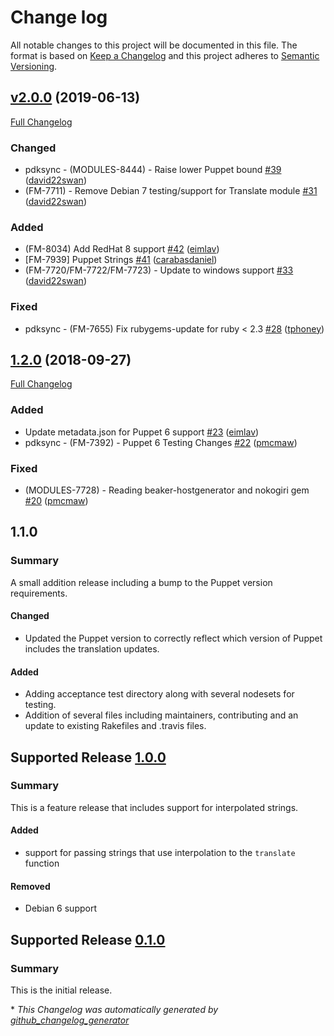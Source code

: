 # Change log

All notable changes to this project will be documented in this file. The format is based on [Keep a Changelog](http://keepachangelog.com/en/1.0.0/) and this project adheres to [Semantic Versioning](http://semver.org).

## [v2.0.0](https://github.com/puppetlabs/puppetlabs-translate/tree/v2.0.0) (2019-06-13)

[Full Changelog](https://github.com/puppetlabs/puppetlabs-translate/compare/1.2.0...v2.0.0)

### Changed

- pdksync - \(MODULES-8444\) - Raise lower Puppet bound [\#39](https://github.com/puppetlabs/puppetlabs-translate/pull/39) ([david22swan](https://github.com/david22swan))
- \(FM-7711\) - Remove Debian 7 testing/support for Translate module [\#31](https://github.com/puppetlabs/puppetlabs-translate/pull/31) ([david22swan](https://github.com/david22swan))

### Added

- \(FM-8034\) Add RedHat 8 support [\#42](https://github.com/puppetlabs/puppetlabs-translate/pull/42) ([eimlav](https://github.com/eimlav))
- \[FM-7939\] Puppet Strings [\#41](https://github.com/puppetlabs/puppetlabs-translate/pull/41) ([carabasdaniel](https://github.com/carabasdaniel))
- \(FM-7720/FM-7722/FM-7723\) - Update to windows support [\#33](https://github.com/puppetlabs/puppetlabs-translate/pull/33) ([david22swan](https://github.com/david22swan))

### Fixed

- pdksync - \(FM-7655\) Fix rubygems-update for ruby \< 2.3 [\#28](https://github.com/puppetlabs/puppetlabs-translate/pull/28) ([tphoney](https://github.com/tphoney))

## [1.2.0](https://github.com/puppetlabs/puppetlabs-translate/tree/1.2.0) (2018-09-27)

[Full Changelog](https://github.com/puppetlabs/puppetlabs-translate/compare/1.1.0...1.2.0)

### Added

- Update metadata.json for Puppet 6 support [\#23](https://github.com/puppetlabs/puppetlabs-translate/pull/23) ([eimlav](https://github.com/eimlav))
- pdksync - \(FM-7392\) - Puppet 6 Testing Changes [\#22](https://github.com/puppetlabs/puppetlabs-translate/pull/22) ([pmcmaw](https://github.com/pmcmaw))

### Fixed

- \(MODULES-7728\) - Reading beaker-hostgenerator and nokogiri gem [\#20](https://github.com/puppetlabs/puppetlabs-translate/pull/20) ([pmcmaw](https://github.com/pmcmaw))

## 1.1.0
### Summary
A small addition release including a bump to the Puppet version requirements.

#### Changed
-  Updated the Puppet version to correctly reflect which version of Puppet includes the translation updates.

#### Added
- Adding acceptance test directory along with several nodesets for testing.
- Addition of several files including maintainers, contributing and an update to existing Rakefiles and .travis files.

## Supported Release [1.0.0]
### Summary
This is a feature release that includes support for interpolated strings.

#### Added
- support for passing strings that use interpolation to the `translate` function

#### Removed
- Debian 6 support

## Supported Release [0.1.0]
### Summary
This is the initial release.

[1.0.0]:https://github.com/puppetlabs/puppetlabs-translate/compare/0.1.0...1.0.0
[0.1.0]:https://github.com/puppetlabs/puppetlabs-translate/commits/0.1.0


\* *This Changelog was automatically generated by [github_changelog_generator](https://github.com/skywinder/Github-Changelog-Generator)*
